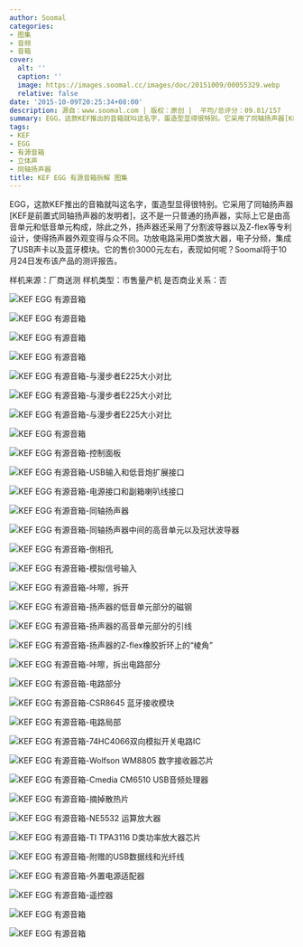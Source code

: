 ```yaml
---
author: Soomal
categories:
- 图集
- 音频
- 音箱
cover:
  alt: ''
  caption: ''
  image: https://images.soomal.cc/images/doc/20151009/00055329.webp
  relative: false
date: '2015-10-09T20:25:34+08:00'
description: 源自：www.soomal.com | 版权：原创 |  平均/总评分：09.81/157
summary: EGG，这款KEF推出的音箱就叫这名字，蛋造型显得很特别。它采用了同轴扬声器[KEF是前置式同轴扬声器的发明者]，这不是一只普通的扬声器，实际上它是由高音单元和低音单元构成，除此之外，扬声器还采用了分割波导器以及Z-flex等专利设计
tags:
- KEF
- EGG
- 有源音箱
- 立体声
- 同轴扬声器
title: KEF EGG 有源音箱拆解 图集
---
```


EGG，这款KEF推出的音箱就叫这名字，蛋造型显得很特别。它采用了同轴扬声器[KEF是前置式同轴扬声器的发明者]，这不是一只普通的扬声器，实际上它是由高音单元和低音单元构成，除此之外，扬声器还采用了分割波导器以及Z-flex等专利设计，使得扬声器外观变得与众不同。功放电路采用D类放大器，电子分频，集成了USB声卡以及蓝牙模块。它的售价3000元左右，表现如何呢？Soomal将于10月24日发布该产品的测评报告。


样机来源：厂商送测
样机类型：市售量产机
是否商业关系：否

![KEF EGG 有源音箱](https://images.soomal.cc/images/doc/20151009/00055295.webp)




![KEF EGG 有源音箱](https://images.soomal.cc/images/doc/20151009/00055296.webp)




![KEF EGG 有源音箱](https://images.soomal.cc/images/doc/20151009/00055297.webp)




![KEF EGG 有源音箱](https://images.soomal.cc/images/doc/20151009/00055298.webp)




![KEF EGG 有源音箱-与漫步者E225大小对比](https://images.soomal.cc/images/doc/20151009/00055299.webp)




![KEF EGG 有源音箱-与漫步者E225大小对比](https://images.soomal.cc/images/doc/20151009/00055300.webp)




![KEF EGG 有源音箱-与漫步者E225大小对比](https://images.soomal.cc/images/doc/20151009/00055301.webp)




![KEF EGG 有源音箱](https://images.soomal.cc/images/doc/20151009/00055302.webp)




![KEF EGG 有源音箱-控制面板](https://images.soomal.cc/images/doc/20151009/00055303.webp)




![KEF EGG 有源音箱-USB输入和低音炮扩展接口](https://images.soomal.cc/images/doc/20151009/00055304.webp)




![KEF EGG 有源音箱-电源接口和副箱喇叭线接口](https://images.soomal.cc/images/doc/20151009/00055305.webp)




![KEF EGG 有源音箱-同轴扬声器](https://images.soomal.cc/images/doc/20151009/00055306.webp)




![KEF EGG 有源音箱-同轴扬声器中间的高音单元以及冠状波导器](https://images.soomal.cc/images/doc/20151009/00055307.webp)




![KEF EGG 有源音箱-倒相孔](https://images.soomal.cc/images/doc/20151009/00055308.webp)




![KEF EGG 有源音箱-模拟信号输入](https://images.soomal.cc/images/doc/20151009/00055309.webp)




![KEF EGG 有源音箱-咔嚓，拆开](https://images.soomal.cc/images/doc/20151009/00055310.webp)




![KEF EGG 有源音箱-扬声器的低音单元部分的磁钢](https://images.soomal.cc/images/doc/20151009/00055311.webp)




![KEF EGG 有源音箱-扬声器的高音单元部分的引线](https://images.soomal.cc/images/doc/20151009/00055312.webp)




![KEF EGG 有源音箱-扬声器的Z-flex橡胶折环上的“棱角”](https://images.soomal.cc/images/doc/20151009/00055313.webp)




![KEF EGG 有源音箱-咔嚓，拆出电路部分](https://images.soomal.cc/images/doc/20151009/00055314.webp)




![KEF EGG 有源音箱-电路部分](https://images.soomal.cc/images/doc/20151009/00055315.webp)




![KEF EGG 有源音箱-CSR8645 蓝牙接收模块](https://images.soomal.cc/images/doc/20151009/00055316.webp)




![KEF EGG 有源音箱-电路局部](https://images.soomal.cc/images/doc/20151009/00055317.webp)




![KEF EGG 有源音箱-74HC4066双向模拟开关电路IC](https://images.soomal.cc/images/doc/20151009/00055318.webp)




![KEF EGG 有源音箱-Wolfson WM8805 数字接收器芯片](https://images.soomal.cc/images/doc/20151009/00055319.webp)




![KEF EGG 有源音箱-Cmedia CM6510 USB音频处理器](https://images.soomal.cc/images/doc/20151009/00055320.webp)




![KEF EGG 有源音箱-摘掉散热片](https://images.soomal.cc/images/doc/20151009/00055321.webp)




![KEF EGG 有源音箱-NE5532 运算放大器](https://images.soomal.cc/images/doc/20151009/00055322.webp)




![KEF EGG 有源音箱-TI TPA3116 D类功率放大器芯片](https://images.soomal.cc/images/doc/20151009/00055323.webp)




![KEF EGG 有源音箱-附赠的USB数据线和光纤线](https://images.soomal.cc/images/doc/20151009/00055324.webp)




![KEF EGG 有源音箱-外置电源适配器](https://images.soomal.cc/images/doc/20151009/00055325.webp)




![KEF EGG 有源音箱-遥控器](https://images.soomal.cc/images/doc/20151009/00055326.webp)




![KEF EGG 有源音箱](https://images.soomal.cc/images/doc/20151009/00055327.webp)




![KEF EGG 有源音箱](https://images.soomal.cc/images/doc/20151009/00055328.webp)